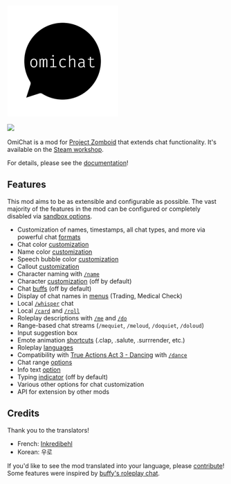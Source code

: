 <!-- ANCHOR: intro -->

<a href="https://github.com/omarkmu/pz-omichat">
<img src="./images/icon.png" width=256 height=256 />
</a>

[![](https://img.shields.io/discord/1228107690354671626?style=for-the-badge&logo=discord&logoColor=%23fff&label=Discord&labelColor=%235865F2&color=%23555)](https://discord.gg/juv9TqygFu)


OmiChat is a mod for [Project Zomboid](https://projectzomboid.com) that extends chat functionality.
It's available on the [Steam workshop](https://steamcommunity.com/sharedfiles/filedetails/?id=3178882070).

<!-- ANCHOR_END: intro -->

For details, please see the [documentation](https://omarkmu.github.io/pz-omichat)!

<!-- ANCHOR: content -->

## Features

This mod aims to be as extensible and configurable as possible.
The vast majority of the features in the mod can be configured or completely disabled via [sandbox options](https://omarkmu.github.io/pz-omichat/sandbox-options).

- Customization of names, timestamps, all chat types, and more via powerful chat [formats](https://omarkmu.github.io/pz-omichat/format-strings)
- Chat color [customization](https://omarkmu.github.io/pz-omichat/user-guide/chat-settings.html#color-customization)
- Name color [customization](https://omarkmu.github.io/pz-omichat/sandbox-options/basic-features.html#enablesetnamecolor)
- Speech bubble color [customization](https://omarkmu.github.io/pz-omichat/sandbox-options/basic-features.html#enablesetspeechcolor)
- Callout [customization](https://omarkmu.github.io/pz-omichat/user-guide/chat-settings.html#callout-customization)
- Character naming with [`/name`](https://omarkmu.github.io/pz-omichat/sandbox-options/basic-features.html#enablesetname)
- Character [customization](https://omarkmu.github.io/pz-omichat/sandbox-options/basic-features.html#enablecharactercustomization) (off by default)
- Chat [buffs](https://omarkmu.github.io/pz-omichat/sandbox-options/filters-predicates.html#predicateapplybuff) (off by default)
- Display of chat names in [menus](https://omarkmu.github.io/pz-omichat/sandbox-options/component-formats.html#formatmenuname) (Trading, Medical Check)
- Local [`/whisper`](https://omarkmu.github.io/pz-omichat/sandbox-options/chat-formats.html#chatformatwhisper) chat
- Local [`/card`](https://omarkmu.github.io/pz-omichat/sandbox-options/chat-formats.html#chatformatcard) and [`/roll`](https://omarkmu.github.io/pz-omichat/sandbox-options/chat-formats.html#chatformatroll)
- Roleplay descriptions with [`/me`](https://omarkmu.github.io/pz-omichat/sandbox-options/chat-formats.html#chatformatme) and [`/do`](https://omarkmu.github.io/pz-omichat/sandbox-options/chat-formats.html#chatformatdo)
- Range-based chat streams (`/mequiet`, `/meloud`, `/doquiet`, `/doloud`)
- Input suggestion box
- Emote animation [shortcuts](https://omarkmu.github.io/pz-omichat/user-guide/emote-shortcuts.html) (.clap, .salute, .surrrender, etc.)
- Roleplay [languages](https://omarkmu.github.io/pz-omichat/sandbox-options/languages.html)
- Compatibility with [True Actions Act 3 - Dancing](https://steamcommunity.com/sharedfiles/filedetails/?id=2648779556) with [`/dance`](https://omarkmu.github.io/pz-omichat/sandbox-options/compatibility-features.html#enablecompattad)
- Chat range [options](https://omarkmu.github.io/pz-omichat/sandbox-options/ranges.html)
- Info text [option](https://omarkmu.github.io/pz-omichat/sandbox-options/component-formats.html#formatinfo)
- Typing [indicator](https://omarkmu.github.io/pz-omichat/sandbox-options/filters-predicates.html#predicateshowtypingindicator) (off by default)
- Various other options for chat customization
- API for extension by other mods

## Credits

Thank you to the translators!
- French: [Inkredibehl](https://github.com/Inkredibehl)
- Korean: 우로

If you'd like to see the mod translated into your language, please [contribute](https://github.com/omarkmu/pz-omichat/blob/main/.github/CONTRIBUTING.md#contributing-translations)!  
Some features were inspired by [buffy's roleplay chat](https://steamcommunity.com/sharedfiles/filedetails/?id=2688851521).  

<!-- ANCHOR_END: content -->
